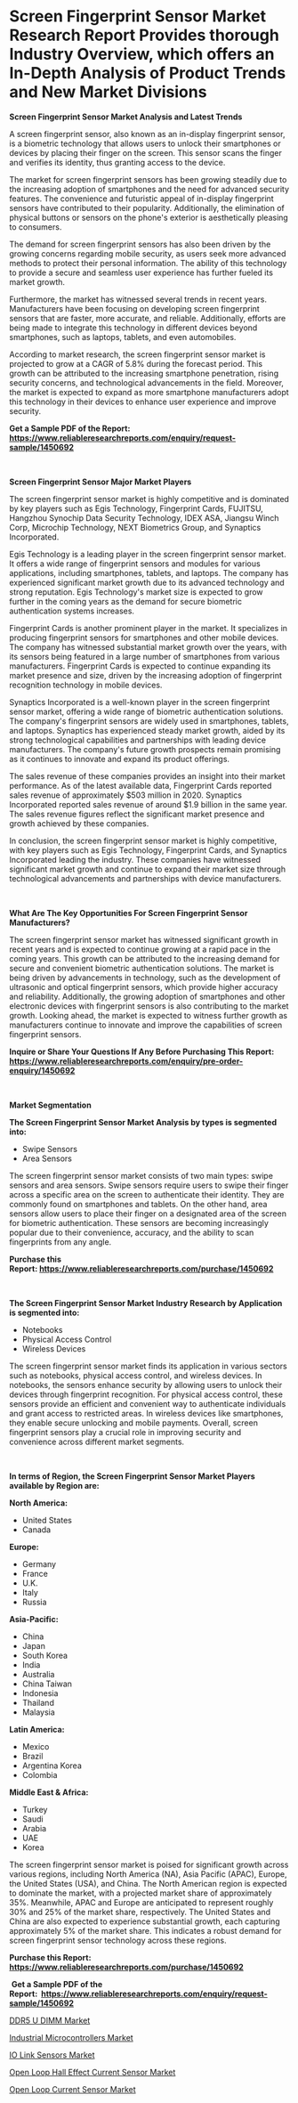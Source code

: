 <p><h1>Screen Fingerprint Sensor Market Research Report Provides thorough Industry Overview, which offers an In-Depth Analysis of Product Trends and New Market Divisions</h1></p><p><strong>Screen Fingerprint Sensor Market Analysis and Latest Trends</strong></p>
<p><p>A screen fingerprint sensor, also known as an in-display fingerprint sensor, is a biometric technology that allows users to unlock their smartphones or devices by placing their finger on the screen. This sensor scans the finger and verifies its identity, thus granting access to the device.</p><p>The market for screen fingerprint sensors has been growing steadily due to the increasing adoption of smartphones and the need for advanced security features. The convenience and futuristic appeal of in-display fingerprint sensors have contributed to their popularity. Additionally, the elimination of physical buttons or sensors on the phone's exterior is aesthetically pleasing to consumers.</p><p>The demand for screen fingerprint sensors has also been driven by the growing concerns regarding mobile security, as users seek more advanced methods to protect their personal information. The ability of this technology to provide a secure and seamless user experience has further fueled its market growth.</p><p>Furthermore, the market has witnessed several trends in recent years. Manufacturers have been focusing on developing screen fingerprint sensors that are faster, more accurate, and reliable. Additionally, efforts are being made to integrate this technology in different devices beyond smartphones, such as laptops, tablets, and even automobiles.</p><p>According to market research, the screen fingerprint sensor market is projected to grow at a CAGR of 5.8% during the forecast period. This growth can be attributed to the increasing smartphone penetration, rising security concerns, and technological advancements in the field. Moreover, the market is expected to expand as more smartphone manufacturers adopt this technology in their devices to enhance user experience and improve security.</p></p>
<p><strong>Get a Sample PDF of the Report:&nbsp; <a href="https://www.reliableresearchreports.com/enquiry/request-sample/1450692">https://www.reliableresearchreports.com/enquiry/request-sample/1450692</a></strong></p>
<p>&nbsp;</p>
<p><strong>Screen Fingerprint Sensor Major Market Players</strong></p>
<p><p>The screen fingerprint sensor market is highly competitive and is dominated by key players such as Egis Technology, Fingerprint Cards, FUJITSU, Hangzhou Synochip Data Security Technology, IDEX ASA, Jiangsu Winch Corp, Microchip Technology, NEXT Biometrics Group, and Synaptics Incorporated.</p><p>Egis Technology is a leading player in the screen fingerprint sensor market. It offers a wide range of fingerprint sensors and modules for various applications, including smartphones, tablets, and laptops. The company has experienced significant market growth due to its advanced technology and strong reputation. Egis Technology's market size is expected to grow further in the coming years as the demand for secure biometric authentication systems increases.</p><p>Fingerprint Cards is another prominent player in the market. It specializes in producing fingerprint sensors for smartphones and other mobile devices. The company has witnessed substantial market growth over the years, with its sensors being featured in a large number of smartphones from various manufacturers. Fingerprint Cards is expected to continue expanding its market presence and size, driven by the increasing adoption of fingerprint recognition technology in mobile devices.</p><p>Synaptics Incorporated is a well-known player in the screen fingerprint sensor market, offering a wide range of biometric authentication solutions. The company's fingerprint sensors are widely used in smartphones, tablets, and laptops. Synaptics has experienced steady market growth, aided by its strong technological capabilities and partnerships with leading device manufacturers. The company's future growth prospects remain promising as it continues to innovate and expand its product offerings.</p><p>The sales revenue of these companies provides an insight into their market performance. As of the latest available data, Fingerprint Cards reported sales revenue of approximately $503 million in 2020. Synaptics Incorporated reported sales revenue of around $1.9 billion in the same year. The sales revenue figures reflect the significant market presence and growth achieved by these companies.</p><p>In conclusion, the screen fingerprint sensor market is highly competitive, with key players such as Egis Technology, Fingerprint Cards, and Synaptics Incorporated leading the industry. These companies have witnessed significant market growth and continue to expand their market size through technological advancements and partnerships with device manufacturers.</p></p>
<p>&nbsp;</p>
<p><strong>What Are The Key Opportunities For Screen Fingerprint Sensor Manufacturers?</strong></p>
<p><p>The screen fingerprint sensor market has witnessed significant growth in recent years and is expected to continue growing at a rapid pace in the coming years. This growth can be attributed to the increasing demand for secure and convenient biometric authentication solutions. The market is being driven by advancements in technology, such as the development of ultrasonic and optical fingerprint sensors, which provide higher accuracy and reliability. Additionally, the growing adoption of smartphones and other electronic devices with fingerprint sensors is also contributing to the market growth. Looking ahead, the market is expected to witness further growth as manufacturers continue to innovate and improve the capabilities of screen fingerprint sensors.</p></p>
<p><strong>Inquire or Share Your Questions If Any Before Purchasing This Report: <a href="https://www.reliableresearchreports.com/enquiry/pre-order-enquiry/1450692">https://www.reliableresearchreports.com/enquiry/pre-order-enquiry/1450692</a></strong></p>
<p>&nbsp;</p>
<p><strong>Market Segmentation</strong></p>
<p><strong>The Screen Fingerprint Sensor Market Analysis by types is segmented into:</strong></p>
<p><ul><li>Swipe Sensors</li><li>Area Sensors</li></ul></p>
<p><p>The screen fingerprint sensor market consists of two main types: swipe sensors and area sensors. Swipe sensors require users to swipe their finger across a specific area on the screen to authenticate their identity. They are commonly found on smartphones and tablets. On the other hand, area sensors allow users to place their finger on a designated area of the screen for biometric authentication. These sensors are becoming increasingly popular due to their convenience, accuracy, and the ability to scan fingerprints from any angle.</p></p>
<p><strong>Purchase this Report:&nbsp;<a href="https://www.reliableresearchreports.com/purchase/1450692">https://www.reliableresearchreports.com/purchase/1450692</a></strong></p>
<p>&nbsp;</p>
<p><strong>The Screen Fingerprint Sensor Market Industry Research by Application is segmented into:</strong></p>
<p><ul><li>Notebooks</li><li>Physical Access Control</li><li>Wireless Devices</li></ul></p>
<p><p>The screen fingerprint sensor market finds its application in various sectors such as notebooks, physical access control, and wireless devices. In notebooks, the sensors enhance security by allowing users to unlock their devices through fingerprint recognition. For physical access control, these sensors provide an efficient and convenient way to authenticate individuals and grant access to restricted areas. In wireless devices like smartphones, they enable secure unlocking and mobile payments. Overall, screen fingerprint sensors play a crucial role in improving security and convenience across different market segments.</p></p>
<p>&nbsp;</p>
<p><strong>In terms of Region, the Screen Fingerprint Sensor Market Players available by Region are:</strong></p>
<p>
    <p> <strong> North America: </strong>
        <ul>
            <li>United States</li>
            <li>Canada</li>
        </ul>
        </p> 
    <p> <strong> Europe: </strong>
        <ul>
            <li>Germany</li>
            <li>France</li>
            <li>U.K.</li>
            <li>Italy</li>
            <li>Russia</li>
        </ul>
        </p> 
    <p> <strong> Asia-Pacific: </strong>
        <ul>
            <li>China</li>
            <li>Japan</li>
            <li>South Korea</li>
            <li>India</li>
            <li>Australia</li>
            <li>China Taiwan</li>
            <li>Indonesia</li>
            <li>Thailand</li>
            <li>Malaysia</li>
        </ul>
        </p> 
    <p> <strong> Latin America: </strong>
        <ul>
            <li>Mexico</li>
            <li>Brazil</li>
            <li>Argentina Korea</li>
            <li>Colombia</li>
        </ul>
        </p> 
    <p> <strong> Middle East & Africa: </strong>
        <ul>
            <li>Turkey</li>
            <li>Saudi</li>
            <li>Arabia</li>
            <li>UAE</li>
            <li>Korea</li>
        </ul>
    </p>
    </p>
<p><p>The screen fingerprint sensor market is poised for significant growth across various regions, including North America (NA), Asia Pacific (APAC), Europe, the United States (USA), and China. The North American region is expected to dominate the market, with a projected market share of approximately 35%. Meanwhile, APAC and Europe are anticipated to represent roughly 30% and 25% of the market share, respectively. The United States and China are also expected to experience substantial growth, each capturing approximately 5% of the market share. This indicates a robust demand for screen fingerprint sensor technology across these regions.</p></p>
<p><strong>Purchase this Report: <a href="https://www.reliableresearchreports.com/purchase/1450692">https://www.reliableresearchreports.com/purchase/1450692</a></strong></p>
<p>&nbsp;<strong>Get a Sample PDF of the Report:&nbsp;&nbsp;<a href="https://www.reliableresearchreports.com/enquiry/request-sample/1450692">https://www.reliableresearchreports.com/enquiry/request-sample/1450692</a></strong></p>
<p><strong></strong></p>
<p><p><a href="https://github.com/CliffMedina6/Market-Research-Report-List-2/blob/main/ddr5-u-dimm-market.md">DDR5 U DIMM Market</a></p><p><a href="https://github.com/RickHolmes3/Market-Research-Report-List-2/blob/main/industrial-microcontrollers-market.md">Industrial Microcontrollers Market</a></p><p><a href="https://github.com/PeterParrish5/Market-Research-Report-List-2/blob/main/io-link-sensors-market.md">IO Link Sensors Market</a></p><p><a href="https://github.com/BryceTownsendr/Market-Research-Report-List-2/blob/main/open-loop-hall-effect-current-sensor-market.md">Open Loop Hall Effect Current Sensor Market</a></p><p><a href="https://github.com/WillieWoodard/Market-Research-Report-List-2/blob/main/open-loop-current-sensor-market.md">Open Loop Current Sensor Market</a></p></p>